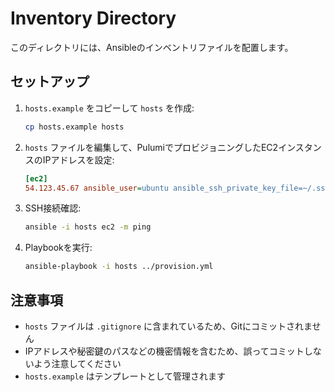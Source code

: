 # Inventory Directory

このディレクトリには、Ansibleのインベントリファイルを配置します。

## セットアップ

1. `hosts.example` をコピーして `hosts` を作成:
   ```bash
   cp hosts.example hosts
   ```

2. `hosts` ファイルを編集して、PulumiでプロビジョニングしたEC2インスタンスのIPアドレスを設定:
   ```ini
   [ec2]
   54.123.45.67 ansible_user=ubuntu ansible_ssh_private_key_file=~/.ssh/your-key.pem
   ```

3. SSH接続確認:
   ```bash
   ansible -i hosts ec2 -m ping
   ```

4. Playbookを実行:
   ```bash
   ansible-playbook -i hosts ../provision.yml
   ```

## 注意事項

- `hosts` ファイルは `.gitignore` に含まれているため、Gitにコミットされません
- IPアドレスや秘密鍵のパスなどの機密情報を含むため、誤ってコミットしないよう注意してください
- `hosts.example` はテンプレートとして管理されます
